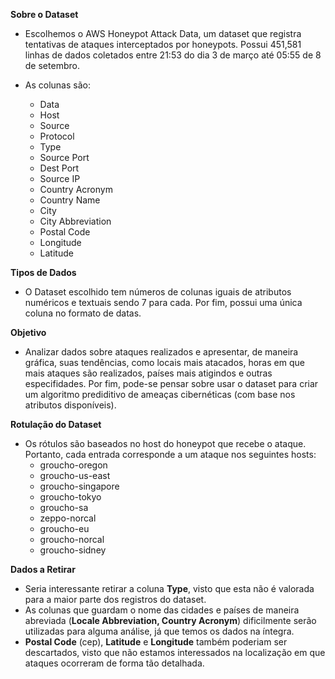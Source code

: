**Sobre o Dataset**
- Escolhemos o AWS Honeypot Attack Data, um dataset que registra tentativas de ataques interceptados por honeypots. Possui 451,581 linhas de dados coletados entre 21:53 do dia 3 de março até 05:55 de 8 de setembro.

- As colunas são:

  - Data
  - Host
  - Source
  - Protocol
  - Type
  - Source Port
  - Dest Port
  - Source IP
  - Country Acronym
  - Country Name
  - City
  - City Abbreviation
  - Postal Code
  - Longitude
  - Latitude


**Tipos de Dados**
- O Dataset escolhido tem números de colunas iguais de atributos numéricos e textuais sendo 7 para cada. Por fim, possui uma única coluna no formato de datas.

**Objetivo**
- Analizar dados sobre ataques realizados e apresentar, de maneira gráfica, suas tendências, como locais mais atacados, horas em que mais ataques são realizados, países mais atigindos e outras especifidades. Por fim, pode-se pensar sobre usar o dataset para criar um algoritmo prediditivo de ameaças cibernéticas (com base nos atributos disponíveis).

**Rotulação do Dataset**
- Os rótulos são baseados no host do honeypot que recebe o ataque. Portanto, cada entrada corresponde a um ataque nos seguintes hosts:
  - groucho-oregon
  - groucho-us-east
  - groucho-singapore
  - groucho-tokyo
  - groucho-sa
  - zeppo-norcal
  - groucho-eu
  - groucho-norcal
  - groucho-sidney

**Dados a Retirar**
- Seria interessante retirar a coluna **Type**, visto que esta não é valorada para a maior parte dos registros do dataset. 
- As colunas que guardam o nome das cidades e países de maneira abreviada (**Locale Abbreviation, Country Acronym**) dificilmente serão utilizadas para alguma análise, já que temos os dados na íntegra. 
- **Postal Code** (cep), **Latitude** e **Longitude** também poderiam ser descartados, visto que não estamos interessados na localização em que ataques ocorreram de forma tão detalhada.

